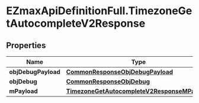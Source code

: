 # EZmaxApiDefinitionFull.TimezoneGetAutocompleteV2Response

## Properties

Name | Type | Description | Notes
------------ | ------------- | ------------- | -------------
**objDebugPayload** | [**CommonResponseObjDebugPayload**](CommonResponseObjDebugPayload.md) |  | 
**objDebug** | [**CommonResponseObjDebug**](CommonResponseObjDebug.md) |  | [optional] 
**mPayload** | [**TimezoneGetAutocompleteV2ResponseMPayload**](TimezoneGetAutocompleteV2ResponseMPayload.md) |  | 


